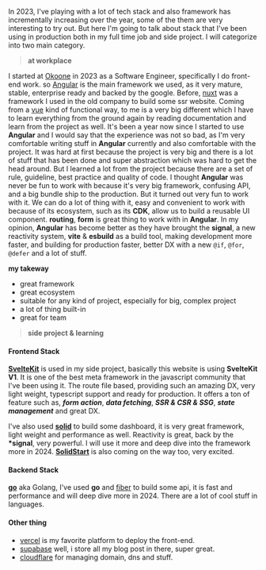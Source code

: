 In 2023, I've playing with a lot of tech stack and also framework has incrementally increasing over the year, some of the them are very interesting to try out. But here I'm going to talk about stack that I've been using in production both in my full time job and side project. I will categorize into two main category.

> **at workplace**

I started at [Okoone](https://okoone.com) in 2023 as a Software Engineer, specifically I do front-end work. so [Angular](https://angular.dev) is the main framework we used, as it very mature, stable, enterprise ready and backed by the google. Before, [nuxt](https://nuxt.com) was a framework I used in the old company to build some ssr website. Coming from a [vue](https://vue.org) kind of functional way, to me is a very big different which I have to learn everything from the ground again by reading documentation and learn from the project as well. It's been a year now since I started to use **Angular** and I would say that the experience was not so bad, as I'm very comfortable writing stuff in **Angular** currently and also comfortable with the project. It was hard at first because the project is very big and there is a lot of stuff that has been done and super abstraction which was hard to get the head around. But I learned a lot from the project because there are a set of rule, guideline, best practice and quality of code. I thought **Angular** was never be fun to work with because it's very big framework, confusing API, and a big bundle ship to the production. But it turned out very fun to work with it. We can do a lot of thing with it, easy and convenient to work with because of its ecosystem, such as its **CDK**, allow us to build a reusable UI component. **routing**, **form** is great thing to work with in **Angular**. In my opinion, **Angular** has become better as they have brought the **signal**, a new reactivity system, **vite** & **esbuild** as a build tool, making development more faster, and building for production faster, better DX with a new `@if`, `@for`, `@defer` and a lot of stuff.

**my takeway**

- great framework
- great ecosystem
- suitable for any kind of project, especially for big, complex project
- a lot of thing built-in
- great for team

> **side project & learning**

#### Frontend Stack

[**SvelteKit**](https://kit.svelte.dev) is used in my side project, basically this website is using **SvelteKit V1**. It is one of the best meta framework in the javascript community that I've been using it. The route file based, providing such an amazing DX, very light weight, typescript support and ready for production. It offers a ton of feature such as, **_form action_**, **_data fetching_**, **_SSR & CSR & SSG_**, **_state management_** and great DX.

I've also used [**solid**](https://solidjs.com) to build some dashboard, it is very great framework, light weight and performance as well. Reactivity is great, back by the **\*signal**, very powerful. I will use it more and deep dive into the framework more in 2024. [**SolidStart**](https://start.solidjs.com/getting-started/what-is-solidstart) is also coming on the way too, very excited.

#### Backend Stack

[**go**](https://go.dev/) aka Golang, I've used **go** and [fiber](https://gofiber.io/) to build some api, it is fast and performance and will deep dive more in 2024. There are a lot of cool stuff in languages.

#### Other thing

- [vercel](https://vercel.com) is my favorite platform to deploy the front-end.
- [supabase](https://supabase.com) well, i store all my blog post in there, super great.
- [cloudflare](https://cloudflare.com) for managing domain, dns and stuff.
